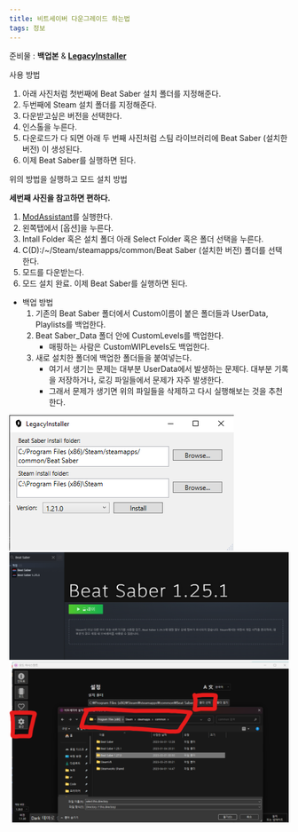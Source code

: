 ```yaml
---
title: 비트세이버 다운그레이드 하는법
tags: 정보
---
```


준비물 : **백업본** & [**LegacyInstaller**](https://github.com/Goobwabber/LegacyInstaller/releases/download/1.1.4/LegacyInstaller.zip)

사용 방법

1. 아래 사진처럼 첫번째에 Beat Saber 설치 폴더를 지정해준다.
2. 두번째에 Steam 설치 폴더를 지정해준다.
3. 다운받고싶은 버전을 선택한다.
4. 인스톨을 누른다.
5. 다운로드가 다 되면 아래 두 번째 사진처럼 스팀 라이브러리에 Beat Saber (설치한 버전) 이 생성된다.
6. 이제 Beat Saber를 실행하면 된다.

위의 방법을 실행하고 모드 설치 방법

**세번째 사진을 참고하면 편하다.**
1. [ModAssistant](https://github.com/Assistant/ModAssistant/releases/download/v1.1.30/ModAssistant.exe)를 실행한다.
2. 왼쪽탭에서 [옵션]을 누른다.
3. Intall Folder 혹은 설치 폴더 아래 Select Folder 혹은 폴더 선택을 누른다.
4. C(D):/~/Steam/steamapps/common/Beat Saber (설치한 버전) 폴더를 선택한다.
5. 모드를 다운받는다.
6. 모드 설치 완료. 이제 Beat Saber를 실행하면 된다.

- 백업 방법
    1. 기존의 Beat Saber 폴더에서 Custom이름이 붙은 폴더들과 UserData, Playlists를 백업한다.
    2. Beat Saber_Data 폴더 안에 CustomLevels를 백업한다.
        - 매핑하는 사람은 CustomWIPLevels도 백업한다.
    3. 새로 설치한 폴더에 백업한 폴더들을 붙여넣는다.
        - 여기서 생기는 문제는 대부분 UserData에서 발생하는 문제다. 대부분 기록을 저장하거나, 로깅 파일들에서 문제가 자주 발생한다.
        - 그래서 문제가 생기면 위의 파일들을 삭제하고 다시 실행해보는 것을 추천한다.

![](/img/information/lir.png)
![](/img/information/steaml.png)
![](/img/information/bgma.png)